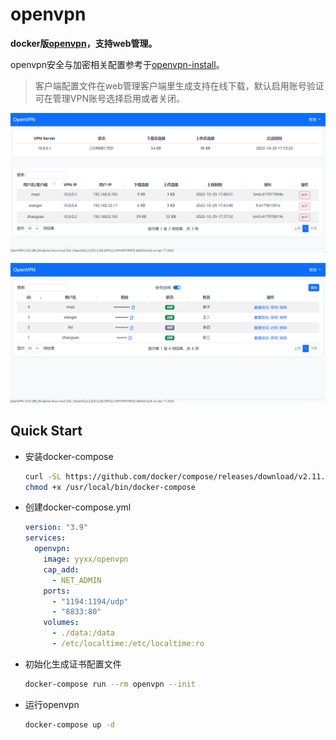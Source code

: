 # openvpn

**docker版[openvpn](https://hub.docker.com/r/yyxx/openvpn)，支持web管理。**

openvpn安全与加密相关配置参考于[openvpn-install](https://github.com/angristan/openvpn-install)。



> 客户端配置文件在web管理客户端里生成支持在线下载，默认启用账号验证可在管理VPN账号选择启用或者关闭。



![20220930173030](https://raw.githubusercontent.com/GavinTan/files/master/picgo/20220930173030.png)



![20220930173103](https://raw.githubusercontent.com/GavinTan/files/master/picgo/20220930173103.png)



## Quick Start

- 安装docker-compose

  ~~~bash
  curl -SL https://github.com/docker/compose/releases/download/v2.11.2/docker-compose-linux-x86_64 -o /usr/local/bin/docker-compose
  chmod +x /usr/local/bin/docker-compose
  ~~~
  
- 创建docker-compose.yml

  ~~~yaml
  version: "3.9"
  services:
    openvpn:
      image: yyxx/openvpn
      cap_add:
        - NET_ADMIN
      ports:
        - "1194:1194/udp"
        - "8833:80"
      volumes:
        - ./data:/data
        - /etc/localtime:/etc/localtime:ro
  ~~~
  
- 初始化生成证书配置文件

  ~~~bash 
  docker-compose run --rm openvpn --init
  ~~~

- 运行openvpn

  ~~~bash
  docker-compose up -d
  ~~~

  

